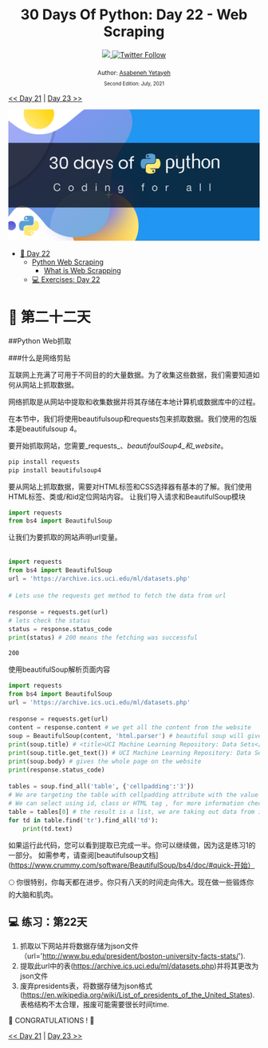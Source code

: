 <div align="center">
  <h1> 30 Days Of Python: Day 22 - Web Scraping </h1>
  <a class="header-badge" target="_blank" href="https://www.linkedin.com/in/asabeneh/">
  <img src="https://img.shields.io/badge/style--5eba00.svg?label=LinkedIn&logo=linkedin&style=social">
  </a>
  <a class="header-badge" target="_blank" href="https://twitter.com/Asabeneh">
  <img alt="Twitter Follow" src="https://img.shields.io/twitter/follow/asabeneh?style=social">
  </a>

<sub>Author:
<a href="https://www.linkedin.com/in/asabeneh/" target="_blank">Asabeneh Yetayeh</a><br>
<small> Second Edition: July, 2021</small>
</sub>
</div>

[<< Day 21](../21_Day_Classes_and_objects/21_classes_and_objects.md) | [Day 23 >>](../23_Day_Virtual_environment/23_virtual_environment.md)

![30DaysOfPython](../images/30DaysOfPython_banner3@2x.png)

- [📘 Day 22](#-day-22)
  - [Python Web Scraping](#python-web-scraping)
    - [What is Web Scrapping](#what-is-web-scrapping)
  - [💻 Exercises: Day 22](#-exercises-day-22)

# 📘 第二十二天

##Python Web抓取

###什么是网络剪贴

互联网上充满了可用于不同目的的大量数据。为了收集这些数据，我们需要知道如何从网站上抓取数据。

网络抓取是从网站中提取和收集数据并将其存储在本地计算机或数据库中的过程。

在本节中，我们将使用beautifulsoup和requests包来抓取数据。我们使用的包版本是beautifulsoup 4。

要开始抓取网站，您需要_requests_、_beautifoulSoup4_和_website_。

```sh
pip install requests
pip install beautifulsoup4
```

要从网站上抓取数据，需要对HTML标签和CSS选择器有基本的了解。我们使用HTML标签、类或/和id定位网站内容。
让我们导入请求和BeautifulSoup模块

```py
import requests
from bs4 import BeautifulSoup
```

让我们为要抓取的网站声明url变量。

```py

import requests
from bs4 import BeautifulSoup
url = 'https://archive.ics.uci.edu/ml/datasets.php'

# Lets use the requests get method to fetch the data from url

response = requests.get(url)
# lets check the status
status = response.status_code
print(status) # 200 means the fetching was successful
```

```sh
200
```

使用beautifulSoup解析页面内容

```py
import requests
from bs4 import BeautifulSoup
url = 'https://archive.ics.uci.edu/ml/datasets.php'

response = requests.get(url)
content = response.content # we get all the content from the website
soup = BeautifulSoup(content, 'html.parser') # beautiful soup will give a chance to parse
print(soup.title) # <title>UCI Machine Learning Repository: Data Sets</title>
print(soup.title.get_text()) # UCI Machine Learning Repository: Data Sets
print(soup.body) # gives the whole page on the website
print(response.status_code)

tables = soup.find_all('table', {'cellpadding':'3'})
# We are targeting the table with cellpadding attribute with the value of 3
# We can select using id, class or HTML tag , for more information check the beautifulsoup doc
table = tables[0] # the result is a list, we are taking out data from it
for td in table.find('tr').find_all('td'):
    print(td.text)
```

如果运行此代码，您可以看到提取已完成一半。你可以继续做，因为这是练习1的一部分。
如需参考，请查阅[beautifulsoup文档](https://www.crummy.com/software/BeautifulSoup/bs4/doc/#quick-开始）

🌕 你很特别，你每天都在进步。你只有八天的时间走向伟大。现在做一些锻炼你的大脑和肌肉。

## 💻 练习：第22天

1. 抓取以下网站并将数据存储为json文件（url='http://www.bu.edu/president/boston-university-facts-stats/').
2. 提取此url中的表(https://archive.ics.uci.edu/ml/datasets.php)并将其更改为json文件
3. 废弃presidents表，将数据存储为json格式(https://en.wikipedia.org/wiki/List_of_presidents_of_the_United_States). 表格结构不太合理，报废可能需要很长时间time.

🎉 CONGRATULATIONS ! 🎉

[<< Day 21](../21_Day_Web_scraping/21_class_and_object.md) | [Day 23 >>](../23_Day_Virtual_environment/23_virtual_environment.md)
